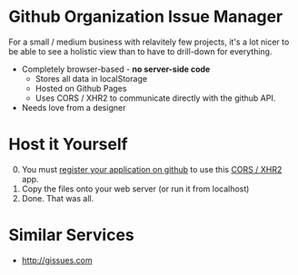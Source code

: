Github Organization Issue Manager
===

For a small / medium business with relavitely few projects, it's a lot nicer to be able to see a holistic view than to have to drill-down for everything.

  * Completely browser-based - **no server-side code**
    * Stores all data in localStorage
    * Hosted on Github Pages
    * Uses CORS / XHR2 to communicate directly with the github API.
  * Needs love from a designer

Host it Yourself
===

 0. You must [register your application on github](https://github.com/account/applications) to use this [CORS / XHR2](http://developer.github.com/v3/#cross-origin-resource-sharing) app.
 0. Copy the files onto your web server (or run it from localhost)
 0. Done. That was all.

Similar Services
===

  * <http://gissues.com>
